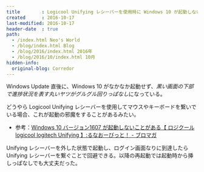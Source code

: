 ```yaml
---
title        : Logicool Unifying レシーバーを使用時に Windows 10 が起動しないことがある
created      : 2016-10-17
last-modified: 2016-10-17
header-date  : true
path:
  - /index.html Neo's World
  - /blog/index.html Blog
  - /blog/2016/index.html 2016年
  - /blog/2016/10/index.html 10月
hidden-info:
  original-blog: Corredor
---
```


Windows Update 直後に、Windows 10 がなかなか起動せず、*黒い画面の下部で進捗状況を表す丸いヤツがグルグル回りっぱなし*になっている。

どうやら Logicool Unifying レシーバーを使用してマウスやキーボードを繋いでいる場合、これが起動の邪魔をすることがあるみたい。

- 参考：[Windows 10 バージョン1607 が起動しないことがある【 ロジクール logicool logitech Unifying 】:るなおーびっと！ - ブロマガ](http://sp.ch.nicovideo.jp/lunaorbit/blomaga/ar1080488)

Unifying レシーバーを外した状態で起動し、ログイン画面なりに到達したら Unifying レシーバーを繋ぐことで回避できる。以降の再起動では起動時から挿しっぱなしでも大丈夫だった。
